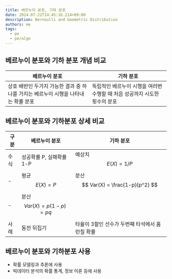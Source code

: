 ```yaml
---
title: 베르누이 분포, 기하 분포
date: 2024-07-22T14:45:16.214+09:00
description: Bernoulli and Geometric Distribution
authors: me
tags: 
  - pe
  - pe/algo
---
```



## 베르누이 분포와 기하 분포 개념 비교

| 베르누이 분포 | 기하 분포 |
| --- | --- |
| 상호 배반인 두가지 가능한 결과 중 하나를 가지는 베르누이 시행을 나타내는 확률 분포 | 독립적인 베르누이 시행을 여러번 수행할 때 처음 성공까지 시도한 횟수의 분포 |

## 베르누이 분포와 기하분포 상세 비교

| 구분 | 베르누이 분포 | 기하 분포 |
| --- | --- | --- |
| 수식 | 성공확률 P, 실패확률 1-P | 예상치 $$ E(X) = 1/P $$ |
| - | 평균 $$ E(X) = P $$ | 분산 $$ Var(X) = \frac{1-p}{p^2} $$ |
| - | 분산 $$ Var(X) = p(1 - p) = pq $$ |
| 사례 | 동전 뒤집기 | 타율이 3할인 선수가 두번째 타석에서 홈런칠 확률 |

## 베르누이 분포와 기하분포 사용

- 확률 모델링과 추론에 사용
- 빅데이터 분석의 확률 통계, 정보 이론 등에 사용
